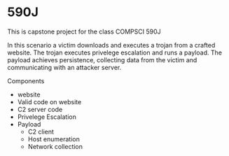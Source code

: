 # 590J

This is capstone project for the class COMPSCI 590J

In this scenario a victim downloads and executes a trojan from a crafted website. The trojan executes privelege escalation and runs a payload. The payload achieves persistence, collecting data from the victim and communicating with an attacker server.

Components
- website
- Valid code on website
- C2 server code
- Privelege Escalation
- Payload
  - C2 client
  - Host enumeration
  - Network collection
